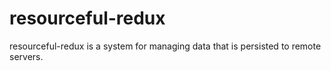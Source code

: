 # resourceful-redux

resourceful-redux is a system for managing data that is persisted to remote
servers.
